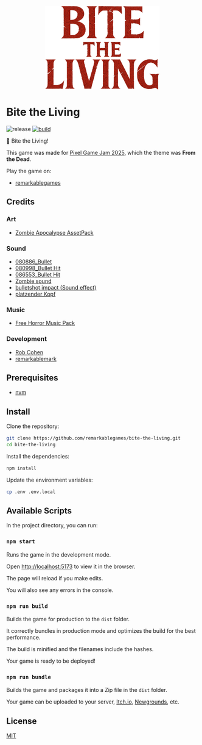 <p align="center">
  <img src="https://github.com/remarkablegames/bite-the-living/blob/master/public/logo.png" alt="Bite the Living" width="300">
</p>

# Bite the Living

![release](https://img.shields.io/github/v/release/remarkablegames/bite-the-living)
[![build](https://github.com/remarkablegames/bite-the-living/actions/workflows/build.yml/badge.svg)](https://github.com/remarkablegames/bite-the-living/actions/workflows/build.yml)

🧟 Bite the Living!

This game was made for [Pixel Game Jam 2025](https://itch.io/jam/-pixel-game-jam-2025), which the theme was **From the Dead**.

Play the game on:

- [remarkablegames](https://remarkablegames.org/bite-the-living)

## Credits

### Art

- [Zombie Apocalypse AssetPack](https://pixelrogueknight.itch.io/zombie-apocalypse-assetpack)

### Sound

- [080886_Bullet](https://pixabay.com/sound-effects/080886-bullet-39738/)
- [080998_Bullet Hit](https://pixabay.com/sound-effects/080998-bullet-hit-39870/)
- [086553_Bullet Hit](https://pixabay.com/sound-effects/086553-bullet-hit-39853/)
- [Zombie sound](https://pixabay.com/sound-effects/zombie-sound-224167/)
- [bulletshot impact (Sound effect)](https://pixabay.com/sound-effects/bulletshot-impact-sound-effect-230462/)
- [platzender Kopf](https://pixabay.com/sound-effects/platzender-kopf-107522/)

### Music

- [Free Horror Music Pack](https://void1gaming.itch.io/free-horror-music-pack)

### Development

- [Rob Cohen](https://github.com/rmacohen)
- [remarkablemark](https://github.com/remarkablemark)

## Prerequisites

- [nvm](https://github.com/nvm-sh/nvm#readme)

## Install

Clone the repository:

```sh
git clone https://github.com/remarkablegames/bite-the-living.git
cd bite-the-living
```

Install the dependencies:

```sh
npm install
```

Update the environment variables:

```sh
cp .env .env.local
```

## Available Scripts

In the project directory, you can run:

### `npm start`

Runs the game in the development mode.

Open [http://localhost:5173](http://localhost:5173) to view it in the browser.

The page will reload if you make edits.

You will also see any errors in the console.

### `npm run build`

Builds the game for production to the `dist` folder.

It correctly bundles in production mode and optimizes the build for the best performance.

The build is minified and the filenames include the hashes.

Your game is ready to be deployed!

### `npm run bundle`

Builds the game and packages it into a Zip file in the `dist` folder.

Your game can be uploaded to your server, [Itch.io](https://itch.io/), [Newgrounds](https://www.newgrounds.com/), etc.

## License

[MIT](LICENSE)
